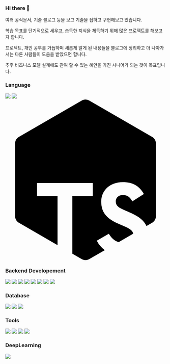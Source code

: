 ### Hi there 👋

여러 공식문서, 기술 블로그 등을 보고 기술을 접하고 구현해보고 있습니다.

학습 목표를 단기적으로 세우고, 습득한 지식을 체득하기 위해 많은 프로젝트를 해보고자 합니다.

프로젝트, 개인 공부를 거듭하며 새롭게 알게 된 내용들을 블로그에 정리하고 더 나아가서는 다른 사람들이 도움을 받았으면 합니다.

추후 비즈니스 모델 설계에도 관여 할 수 있는 혜안을 가진 시니어가 되는 것이 목표입니다.



### Language
<img src="https://img.shields.io/badge/Python-3776AB?style=flat-square&logo=Python&logoColor=white"/> <img src="https://img.shields.io/badge/JavaScript-F7DF1E?style=flat-square&logo=JavaScript&logoColor=white"/> <svg role="img" viewBox="0 0 24 24" xmlns="http://www.w3.org/2000/svg"><title>ts-node</title><path d="M11.999 0c-.196 0-.392.05-.568.153L2.026 5.58a1.135 1.135 0 00-.568.983V17.43c0 .406.216.781.568.984l5.787 3.344v-7.344H4.748v-1.943h8.342v1.943h-3.065v8.622l1.406.812c.351.203.784.203 1.136 0l2.317-1.338a3.958 3.958 0 01-1.195-1.413l1.801-1.042c.361.59.806 1.06 1.48 1.25l2.174-1.256c-.127-.568-.698-.823-1.584-1.21l-.553-.238c-1.596-.68-2.655-1.532-2.655-3.334 0-1.658 1.265-2.922 3.24-2.922 1.406 0 2.417.49 3.144 1.77l-1.723 1.105c-.379-.68-.79-.948-1.421-.948-.648 0-1.06.41-1.06.948 0 .663.412.932 1.36 1.343l.553.237c1.336.573 2.255 1.155 2.676 2.107l.853-.493c.352-.203.568-.578.568-.984V6.565c0-.406-.216-.782-.568-.984L12.567.153A1.134 1.134 0 0011.999 0z"/></svg>


### Backend Developement
<img src="https://img.shields.io/badge/Django-092E20?style=flat-square&logo=Django&logoColor=white"/> <img src="https://img.shields.io/badge/Flask-000000?style=flat-square&logo=Flask&logoColor=white"/> <img src="https://img.shields.io/badge/NGINX-009639?style=flat-square&logo=NGINX&logoColor=white"/> <img src="https://img.shields.io/badge/Express-000000?style=flat-square&logo=Express&logoColor=white"/> <img src="https://img.shields.io/badge/Node.js-339933?style=flat-square&logo=Node.js&logoColor=white"/> <img src="https://img.shields.io/badge/Webpack-8DD6F9?style=flat-square&logo=Webpack&logoColor=white"/> <img src="https://img.shields.io/badge/Babel-F9DC3E?style=flat-square&logo=Babel&logoColor=white"/> <img src="https://img.shields.io/badge/Nodemon-76D04B?style=flat-square&logo=Nodemon&logoColor=white"/>


### Database
<img src="https://img.shields.io/badge/MongoDB-47A248?style=flat-square&logo=MongoDB&logoColor=white"/> <img src="https://img.shields.io/badge/MariaDB-003545?style=flat-square&logo=MariaDB&logoColor=white"/> <img src="https://img.shields.io/badge/PostgreSQL-4169E1?style=flat-square&logo=PostgreSQL&logoColor=white"/>

### Tools
<img src="https://img.shields.io/badge/Swagger-85EA2D?style=flat-square&logo=Swagger&logoColor=white"/> <img src="https://img.shields.io/badge/Amazon AWS-232F3E?style=flat-square&logo=Amazon AWS&logoColor=white"/> <img src="https://img.shields.io/badge/Docker-2496ED?style=flat-square&logo=Docker&logoColor=white"/> <img src="https://img.shields.io/badge/Jira Software-0052CC?style=flat-square&logo=Jira Software&logoColor=white"/>

### DeepLearning
<img src="https://img.shields.io/badge/PyTorch-EE4C2C?style=flat-square&logo=PyTorch&logoColor=white"/>

